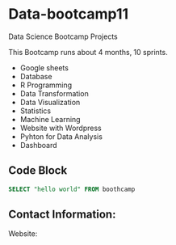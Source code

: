 # Data-bootcamp11
Data Science Bootcamp Projects

This Bootcamp runs about 4 months, 10 sprints.

- Google sheets
- Database
- R Programming
- Data Transformation
- Data Visualization
- Statistics
- Machine Learning
- Website with Wordpress
- Pyhton for Data Analysis
- Dashboard

## Code Block
``` sql
SELECT "hello world" FROM boothcamp
```

## Contact Information:
  Website: 
